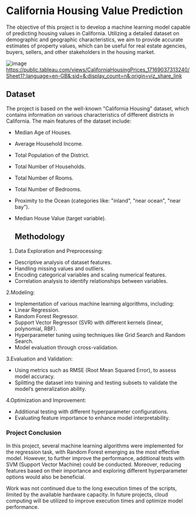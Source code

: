 # California Housing Value Prediction

The objective of this project is to develop a machine learning model capable of predicting housing values in California. Utilizing a detailed dataset on demographic and geographic characteristics, we aim to provide accurate estimates of property values, which can be useful for real estate agencies, buyers, sellers, and other stakeholders in the housing market.

![image](https://github.com/JuanF3/Housing-Regression-Task/assets/60745140/5823e66e-6708-4478-8264-fe5bf6b33808)
https://public.tableau.com/views/CaliforniaHousingPrices_17169037313240/Sheet1?:language=en-GB&:sid=&:display_count=n&:origin=viz_share_link

## Dataset
The project is based on the well-known "California Housing" dataset, which contains information on various characteristics of different districts in California. The main features of the dataset include:

* Median Age of Houses.
* Average Household Income.
* Total Population of the District.
* Total Number of Households.
* Total Number of Rooms.
* Total Number of Bedrooms.
* Proximity to the Ocean (categories like: "inland", "near ocean", "near bay").
* Median House Value (target variable).

  ## Methodology

1. Data Exploration and Preprocessing:
* Descriptive analysis of dataset features.
* Handling missing values and outliers.
* Encoding categorical variables and scaling numerical features.
* Correlation analysis to identify relationships between variables.

2.Modeling:
* Implementation of various machine learning algorithms, including:
* Linear Regression.
* Random Forest Regressor.
* Support Vector Regressor (SVR) with different kernels (linear, polynomial, RBF).
* Hyperparameter tuning using techniques like Grid Search and Random Search.
* Model evaluation through cross-validation.

3.Evaluation and Validation:
* Using metrics such as RMSE (Root Mean Squared Error), to assess model accuracy.
* Splitting the dataset into training and testing subsets to validate the model’s generalization ability.

4.Optimization and Improvement:
* Additional testing with different hyperparameter configurations.
* Evaluating feature importance to enhance model interpretability.

### Project Conclusion

In this project, several machine learning algorithms were implemented for the regression task, with Random Forest emerging as the most effective model. However, to further improve the performance, additional tests with SVM (Support Vector Machine) could be conducted. Moreover, reducing features based on their importance and exploring different hyperparameter options would also be beneficial.

Work was not continued due to the long execution times of the scripts, limited by the available hardware capacity. In future projects, cloud computing will be utilized to improve execution times and optimize model performance.
